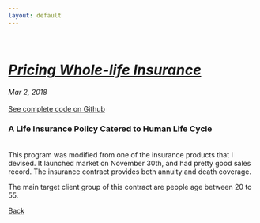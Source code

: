 ```yaml
---
layout: default
---
```

<br>

# [_Pricing Whole-life Insurance_](./index.html)
<i>Mar 2, 2018</i>
<br>
<br>
<a href="https://github.com/yipeichan/Life-Insurance-with-Annuity">See complete code on Github</a>
<br>
### A Life Insurance Policy Catered to Human Life Cycle 
<br>
This program was modified from one of the insurance products that I devised. It launched market on November 30th, and had pretty good sales record. The insurance contract provides both annuity and death coverage. 

The main target client group of this contract are people age between 20 to 55. 









[Back](./)
